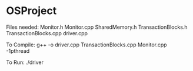 # OSProject
Files needed:
Monitor.h
Monitor.cpp
SharedMemory.h
TransactionBlocks.h
TransactionBlocks.cpp
driver.cpp

To Compile:
g++ -o driver.cpp TransactionBlocks.cpp Monitor.cpp -1pthread

To Run:
./driver
